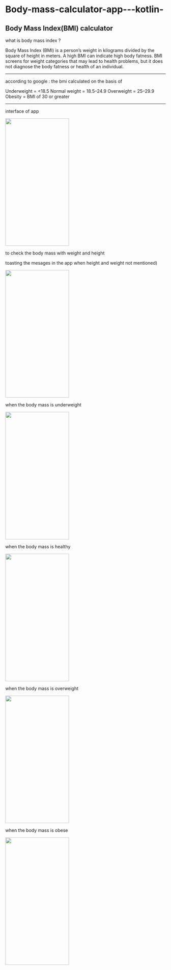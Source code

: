 # Body-mass-calculator-app---kotlin-
Body Mass Index(BMI) calculator
-------------------------------
what is body mass index ?

Body Mass Index (BMI) is a person’s weight in kilograms divided by the square of height in meters. A high BMI can indicate high body fatness. BMI screens for weight categories that may lead to health problems, but it does not diagnose the body fatness or health of an individual.
_____________________________________________________________________________________

according to google : the bmi calculated  on the basis of

Underweight = <18.5
Normal weight = 18.5–24.9
Overweight = 25–29.9
Obesity = BMI of 30 or greater


_______________________________________________________________________________________
interface of app


<img src="https://github.com/rak1819/Body-mass-calculator-app---kotlin-/assets/136351170/10f22605-15ea-433b-bb68-4a2704572a06" width="200" height="400" />





to check the body mass with weight and height


toasting the mesages in the app when height and weight not mentioned)



<img src="https://github.com/rak1819/Body-mass-calculator-app---kotlin-/assets/136351170/80e4c40a-f531-4955-980f-431bc83ae696" width="200" height="400" />



when the body mass is underweight




<img src="https://github.com/rak1819/Body-mass-calculator-app---kotlin-/assets/136351170/19b08201-aead-4bef-b8bd-5c2a9bb67fe7" width="200" height="400" />




when the body mass is healthy



<img src="https://github.com/rak1819/Body-mass-calculator-app---kotlin-/assets/136351170/6b12fba1-1125-4f4e-8c04-4aad933ad96a" width="200" height="400" />


when the body mass is overweight


<img src="https://github.com/rak1819/Body-mass-calculator-app---kotlin-/assets/136351170/89bfee87-f7a5-480b-8e49-5891f9e82146" width="200" height="400" />


when the body mass is obese



<img src="https://github.com/rak1819/Body-mass-calculator-app---kotlin-/assets/136351170/a2373eae-868a-4674-964f-37055b16794a" width="200" height="400" />


















